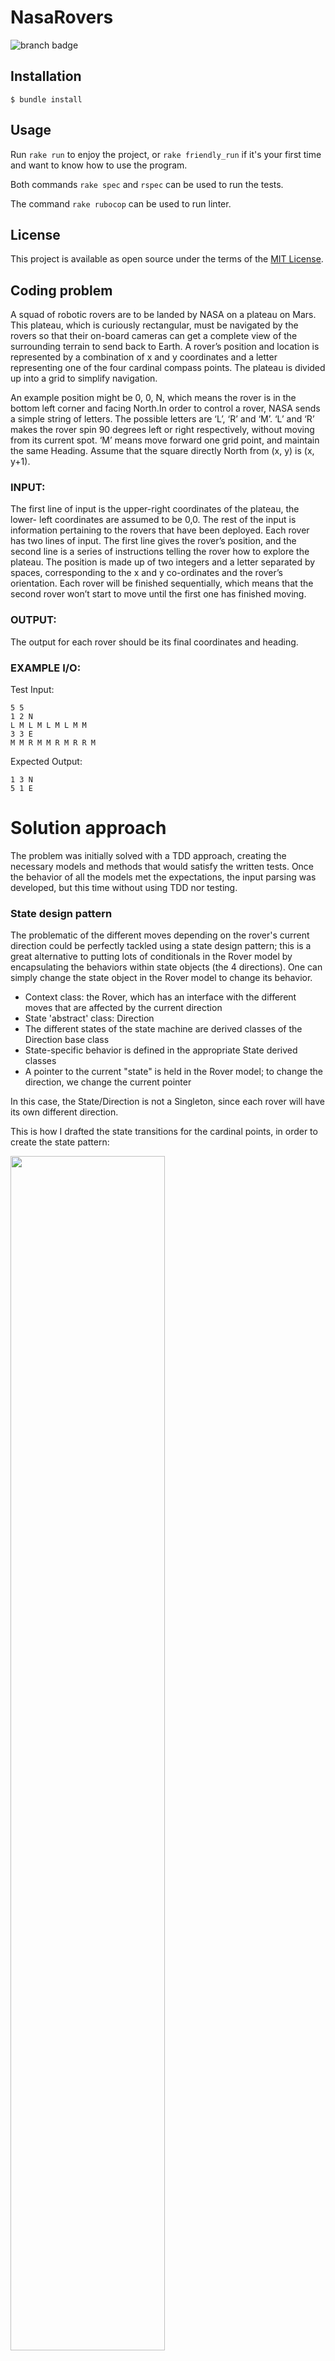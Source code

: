 # NasaRovers

![branch badge](https://github.com/mcoul/nasa-rovers/actions/workflows/main.yml/badge.svg?branch=master)

## Installation

    $ bundle install

## Usage

Run `rake run` to enjoy the project, or `rake friendly_run` if it's your first time and want to know how to use the program.

Both commands `rake spec` and `rspec` can be used to run the tests.

The command `rake rubocop` can be used to run linter.

## License

This project is available as open source under the terms of the [MIT License](https://opensource.org/licenses/MIT).

## Coding problem

A squad of robotic rovers are to be landed by NASA on a plateau on Mars. This plateau, which is curiously rectangular, must be navigated by the rovers so that their on-board cameras can get a complete view of the surrounding terrain to send back to Earth. A rover’s position and location is represented by a combination of x and y coordinates and a letter representing one of the four cardinal compass points. The plateau is divided up into a grid to simplify navigation.

An example position might be 0, 0, N, which means the rover is in the bottom left corner and facing North.In order to control a rover, NASA sends a simple string of letters. The possible letters are ‘L’, ‘R’ and ‘M’. ‘L’ and ‘R’ makes the rover spin 90 degrees left or right respectively, without moving from its current spot. ‘M’ means move forward one grid point, and maintain the same Heading. Assume that the square directly North from (x, y) is (x, y+1).

### INPUT:

The first line of input is the upper-right coordinates of the plateau, the lower- left coordinates are assumed to be 0,0. The rest of the input is information pertaining to the rovers that have been deployed. Each rover has two lines of input. The first line gives the rover’s position, and the second line is a series of instructions telling the rover how to explore the plateau. The position is made up of two integers and a letter separated by spaces, corresponding to the x and y co-ordinates and the rover’s orientation. Each rover will be finished sequentially, which means that the second rover won’t start to move until the first one has finished moving.

### OUTPUT:

The output for each rover should be its final coordinates and heading.

### EXAMPLE I/O:

Test Input:

```
5 5
1 2 N
L M L M L M L M M
3 3 E
M M R M M R M R R M
```

Expected Output:

```
1 3 N
5 1 E
```

# Solution approach

The problem was initially solved with a TDD approach, creating the necessary models and methods that would satisfy the written tests. Once the behavior of all the models met the expectations, the input parsing was developed, but this time without using TDD nor testing.

### State design pattern

The problematic of the different moves depending on the rover's current direction could be perfectly tackled using a state design pattern; this is a great alternative to putting lots of conditionals in the Rover model by encapsulating the behaviors within state objects (the 4 directions). One can simply change the state object in the Rover model to change its behavior.

- Context class: the Rover, which has an interface with the different moves that are affected by the current direction
- State 'abstract' class: Direction
- The different states of the state machine are derived classes of the Direction base class
- State-specific behavior is defined in the appropriate State derived classes
- A pointer to the current "state" is held in the Rover model; to change the direction, we change the current pointer

In this case, the State/Direction is not a Singleton, since each rover will have its own different direction.

This is how I drafted the state transitions for the cardinal points, in order to create the state pattern:

<img src="https://i.imgur.com/UGNxGH2.jpeg" width=70%>

### Command design pattern

This pattern was used mixed with the input parsing logic, so it was not 100% followed as it was with the state pattern, but it is very useful to delegate the different actions sent by the user.

It was very useful for encapsulating the different requests/actions in different classes, and having a more reusable code. It intends to decouple the user that executes the command from the command logic and this turns out in a much more understandable/readable code.

In this project, there are three main commands: move forward, turn left and turn right.

### Command line parsers

As mentioned above, the parsers were used in conjunction with the 3 main commands, to validate the input received before executing any command, and therefore catching exceptions and letting the user fix their mistake, instead of aborting the program.

Three parsers are defined: 'Create plateau', 'Deploy rover' and 'Move rover', each one of them handling the behavior of the different lines entered by the user.




